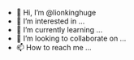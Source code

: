 - 👋 Hi, I’m @lionkinghuge
- 👀 I’m interested in ...
- 🌱 I’m currently learning ...
- 💞️ I’m looking to collaborate on ...
- 📫 How to reach me ...

<!---
lionkinghuge/lionkinghuge is a ✨ special ✨ repository because its `README.md` (this file) appears on your GitHub profile.
You can click the Preview link to take a look at your changes.
--->
